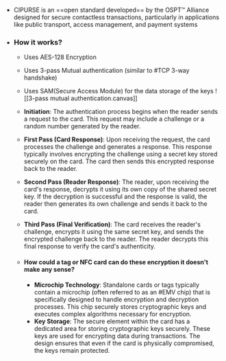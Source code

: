 - CIPURSE is an ==open standard developed== by the OSPT™ Alliance designed for secure contactless transactions, particularly in applications like public transport, access management, and payment systems
- ### How it works?
	- Uses AES-128 Encryption
	- Uses 3-pass Mutual authentication (similar to #TCP 3-way handshake) 
	- Uses SAM(Secure Access Module) for the data storage of the keys
	![[3-pass mutual authentication.canvas]]
	- **Initiation**: The authentication process begins when the reader sends a request to the card. This request may include a challenge or a random number generated by the reader.
	- **First Pass (Card Response)**: Upon receiving the request, the card processes the challenge and generates a response. This response typically involves encrypting the challenge using a secret key stored securely on the card. The card then sends this encrypted response back to the reader.
	- **Second Pass (Reader Response)**: The reader, upon receiving the card's response, decrypts it using its own copy of the shared secret key. If the decryption is successful and the response is valid, the reader then generates its own challenge and sends it back to the card.
	- **Third Pass (Final Verification)**: The card receives the reader's challenge, encrypts it using the same secret key, and sends the encrypted challenge back to the reader. The reader decrypts this final response to verify the card's authenticity.
	
	- #### How could a tag or NFC card can do these encryption it doesn't make any sense? 
		- **Microchip Technology**: Standalone cards or tags typically contain a microchip (often referred to as an #EMV chip) that is specifically designed to handle encryption and decryption processes. This chip securely stores cryptographic keys and executes complex algorithms necessary for encryption.
		- **Key Storage**: The secure element within the card has a dedicated area for storing cryptographic keys securely. These keys are used for encrypting data during transactions. The design ensures that even if the card is physically compromised, the keys remain protected.